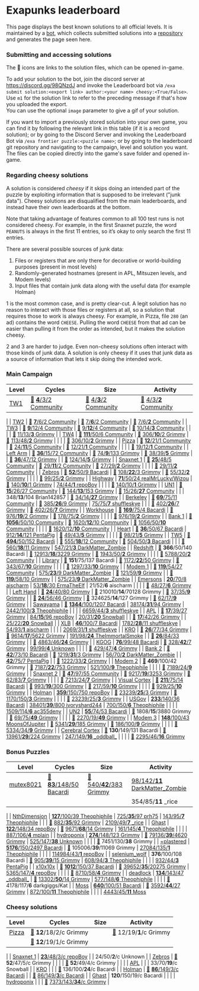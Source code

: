 # Exapunks leaderboard
This page displays the best known solutions to all official levels. It is maintained by a [bot](https://github.com/F43nd1r/zachtronics-leaderboard-bot), which collects submitted solutions into a [repository](https://github.com/12345ieee/exapunks-leaderboard) and generates the page seen here.

### Submitting and accessing solutions
The 📄 icons are links to the solution files, which can be opened in-game.

To add your solution to the bot, join the discord server at https://discord.gg/98QNzdJ and invoke the Leaderboard bot via `/exa submit solution:<export link> author:<your name> cheesy:<True/False>`.  
Use `m1` for the solution link to refer to the preceding message if that's how you uploaded the export.  
You can use the optional `image` parameter to give a gif of your solution.

If you want to import a previously stored solution into your own game, you can find it by following the relevant link in this table (if it is a record solution); or by going to the Discord Server and invoking the Leaderboard Bot via `/exa frontier puzzle:<puzzle name>`; or by going to the leaderboard git repository and navigating to the campaign, level and solution you want.  
The files can be copied directly into the game's save folder and opened in-game.

### Regarding cheesy solutions

A solution is considered *cheesy* if it skips doing an intended part of the puzzle by exploiting information that is supposed to be irrelevant ("junk data"). Cheesy solutions are disqualified from the main leaderboards, and instead have their own leaderboards at the bottom.

Note that taking advantage of features common to all 100 test runs is not considered cheesy. For example, in the first Snaxnet puzzle, the word `PEANUTS` is always in the first 11 entries, so it’s okay to only search the first 11 entries.

There are several possible sources of junk data:
1. Files or registers that are only there for decorative or world-building purposes (present in most levels)
2. Randomly-generated hostnames (present in APL, Mitsuzen levels, and Modem levels)
3. Input files that contain junk data along with the useful data (for example Holman)

1 is the most common case, and is pretty clear-cut. A legit solution has no reason to interact with those files or registers at all, so a solution that requires those to work is always cheesy. For example, in Pizza, file `280` (an ad) contains the word `CHEESE`. Pulling the word `CHEESE` from that ad can be easier than pulling it from the order as intended, but it makes the solution cheesy.

2 and 3 are harder to judge. Even non-cheesy solutions often interact with those kinds of junk data. A solution is only cheesy if it uses that junk data as a source of information that lets it skip doing the intended work.

### Main Campaign

| Level | Cycles | Size | Activity
| ---  | ---  | --- | ---
| [TW1](https://zlbb.faendir.com/exa/PB000) | [📄](https://raw.githubusercontent.com/12345ieee/exapunks-leaderboard/master/MAIN_CAMPAIGN/PB000/trash-world-news-4-3-2.solution) [**4**/3/2 Community](https://i.imgur.com/lS86STl.gif) | [📄](https://raw.githubusercontent.com/12345ieee/exapunks-leaderboard/master/MAIN_CAMPAIGN/PB000/trash-world-news-4-3-2.solution) [4/**3**/2 Community](https://i.imgur.com/lS86STl.gif) | [📄](https://raw.githubusercontent.com/12345ieee/exapunks-leaderboard/master/MAIN_CAMPAIGN/PB000/trash-world-news-4-3-2.solution) [4/3/**2** Community](https://i.imgur.com/lS86STl.gif)
|
| [TW2](https://zlbb.faendir.com/exa/PB001) | [📄](https://raw.githubusercontent.com/12345ieee/exapunks-leaderboard/master/MAIN_CAMPAIGN/PB001/trash-world-news-7-6-2.solution) [**7**/6/2 Community](https://i.imgur.com/DyuqycY.gif) | [📄](https://raw.githubusercontent.com/12345ieee/exapunks-leaderboard/master/MAIN_CAMPAIGN/PB001/trash-world-news-7-6-2.solution) [7/**6**/2 Community](https://i.imgur.com/DyuqycY.gif) | [📄](https://raw.githubusercontent.com/12345ieee/exapunks-leaderboard/master/MAIN_CAMPAIGN/PB001/trash-world-news-7-6-2.solution) [7/6/**2** Community](https://i.imgur.com/DyuqycY.gif)
|
| [TW3](https://zlbb.faendir.com/exa/PB037) | [📄](https://raw.githubusercontent.com/12345ieee/exapunks-leaderboard/master/MAIN_CAMPAIGN/PB037/trash-world-news-9-12-4.solution) [**9**/12/4 Community](https://i.imgur.com/mlLvswf.gif) | [📄](https://raw.githubusercontent.com/12345ieee/exapunks-leaderboard/master/MAIN_CAMPAIGN/PB037/trash-world-news-9-12-4.solution) [9/**12**/4 Community](https://i.imgur.com/mlLvswf.gif) | [📄](https://raw.githubusercontent.com/12345ieee/exapunks-leaderboard/master/MAIN_CAMPAIGN/PB037/trash-world-news-10-14-3.solution) [10/14/**3** Community](https://i.imgur.com/9fstmFB.gif)
|  |  |  | [📄](https://raw.githubusercontent.com/12345ieee/exapunks-leaderboard/master/MAIN_CAMPAIGN/PB037/trash-world-news-11-13-3.solution) [11/13/**3** Grimmy](https://i.imgur.com/ZMbaIuu.gif)
|
| [TW4](https://zlbb.faendir.com/exa/PB002) | [📄](https://raw.githubusercontent.com/12345ieee/exapunks-leaderboard/master/MAIN_CAMPAIGN/PB002/trash-world-news-111-50-6.solution) [**111**/50/6 Community](https://i.imgur.com/bTdIR8c.gif) | [📄](https://raw.githubusercontent.com/12345ieee/exapunks-leaderboard/master/MAIN_CAMPAIGN/PB002/trash-world-news-306-10-2.solution) [306/**10**/2 Grimmy](https://i.imgur.com/FYsQcFN.gif) | [📄](https://raw.githubusercontent.com/12345ieee/exapunks-leaderboard/master/MAIN_CAMPAIGN/PB002/trash-world-news-113-48-2.solution) [113/48/**2** Grimmy](https://i.imgur.com/vRVi8XZ.gif)
|  |  |  | [📄](https://raw.githubusercontent.com/12345ieee/exapunks-leaderboard/master/MAIN_CAMPAIGN/PB002/trash-world-news-306-10-2.solution) [306/10/**2** Grimmy](https://i.imgur.com/FYsQcFN.gif)
|
| [Pizza](https://zlbb.faendir.com/exa/PB003B) | [📄](https://raw.githubusercontent.com/12345ieee/exapunks-leaderboard/master/MAIN_CAMPAIGN/PB003B/euclids-pizza-12-21-1.solution) [**12**/21/1 Community](https://i.imgur.com/mctJbNU.gif) | [📄](https://raw.githubusercontent.com/12345ieee/exapunks-leaderboard/master/MAIN_CAMPAIGN/PB003B/euclids-pizza-24-11-5.solution) [24/**11**/5 Community](https://i.imgur.com/aOyZ35G.gif) | [📄](https://raw.githubusercontent.com/12345ieee/exapunks-leaderboard/master/MAIN_CAMPAIGN/PB003B/euclids-pizza-12-21-1.solution) [12/21/**1** Community](https://i.imgur.com/mctJbNU.gif)
|  |  |  | [📄](https://raw.githubusercontent.com/12345ieee/exapunks-leaderboard/master/MAIN_CAMPAIGN/PB003B/euclids-pizza-19-12-1.solution) [19/12/**1** Community](https://i.imgur.com/0fm4un6.gif)
|
| [Left Arm](https://zlbb.faendir.com/exa/PB004) | [📄](https://raw.githubusercontent.com/12345ieee/exapunks-leaderboard/master/MAIN_CAMPAIGN/PB004/mitsuzen-hdi10-36-15-72.solution) [**36**/15/72 Community](https://i.imgur.com/aVQJcwM.gif) | [📄](https://raw.githubusercontent.com/12345ieee/exapunks-leaderboard/master/MAIN_CAMPAIGN/PB004/mitsuzen-hdi10-74-9-133.solution) [74/**9**/133 Grimmy](https://i.imgur.com/14XBGdN.gif) | [📄](https://raw.githubusercontent.com/12345ieee/exapunks-leaderboard/master/MAIN_CAMPAIGN/PB004/mitsuzen-hdi10-38-39-5.solution) [38/39/**5** Grimmy](https://i.imgur.com/FJuDmAm.gif)
|  | [📄](https://raw.githubusercontent.com/12345ieee/exapunks-leaderboard/master/MAIN_CAMPAIGN/PB004/mitsuzen-hdi10-36-47-12.solution) [**36**/47/12 Grimmy](https://i.imgur.com/yrkusLT.gif) |  | [📄](https://raw.githubusercontent.com/12345ieee/exapunks-leaderboard/master/MAIN_CAMPAIGN/PB004/mitsuzen-hdi10-124-14-5.solution) [124/14/**5** Grimmy](https://i.imgur.com/TI7oQoO.gif)
|
| [Snaxnet 1](https://zlbb.faendir.com/exa/PB005) | [📄](https://raw.githubusercontent.com/12345ieee/exapunks-leaderboard/master/MAIN_CAMPAIGN/PB005/last-stop-snaxnet-25-48-5.solution) [**25**/48/5 Community](https://i.imgur.com/1ZZbTwk.gif) | [📄](https://raw.githubusercontent.com/12345ieee/exapunks-leaderboard/master/MAIN_CAMPAIGN/PB005/last-stop-snaxnet-29-11-2.solution) [29/**11**/2 Community](https://i.imgur.com/oY9joBG.gif) | [📄](https://raw.githubusercontent.com/12345ieee/exapunks-leaderboard/master/MAIN_CAMPAIGN/PB005/last-stop-snaxnet-27-29-2.solution) [27/29/**2** Grimmy](https://i.imgur.com/nNSRBq1.gif)
|  |  |  | [📄](https://raw.githubusercontent.com/12345ieee/exapunks-leaderboard/master/MAIN_CAMPAIGN/PB005/last-stop-snaxnet-29-11-2.solution) [29/11/**2** Community](https://i.imgur.com/oY9joBG.gif)
|
| [Zebros](https://zlbb.faendir.com/exa/PB006B) | [📄](https://raw.githubusercontent.com/12345ieee/exapunks-leaderboard/master/MAIN_CAMPAIGN/PB006B/zebros-copies-52-50-9.solution) [**52**/50/9 Bacardi](https://i.imgur.com/z1yCXLI.gif) | [📄](https://raw.githubusercontent.com/12345ieee/exapunks-leaderboard/master/MAIN_CAMPAIGN/PB006B/zebros-copies-108-22-3.solution) [108/**22**/3 Grimmy](https://i.imgur.com/jgWDDkf.gif) | [📄](https://raw.githubusercontent.com/12345ieee/exapunks-leaderboard/master/MAIN_CAMPAIGN/PB006B/zebros-copies-55-32-2.solution) [55/32/**2** Grimmy](https://i.imgur.com/Zn4BkaX.gif)
|  |  |  | [📄](https://raw.githubusercontent.com/12345ieee/exapunks-leaderboard/master/MAIN_CAMPAIGN/PB006B/zebros-copies-99-25-2.solution) [99/25/**2** Grimmy](https://i.imgur.com/yoSZrB2.gif)
|
| [Highway](https://zlbb.faendir.com/exa/PB007) | [**71**/50/24 realMrLucky/Wizou](https://i.imgur.com/eiJq8XE.gif) | [📄](https://raw.githubusercontent.com/12345ieee/exapunks-leaderboard/master/MAIN_CAMPAIGN/PB007/sfcta-highway-sign-#4902-140-10-1.solution) [140/**10**/1 Grimmy](https://i.imgur.com/ANAuspD.gif) | [74/44/**1** repoBoy](https://github.com/ExapunksBacardi/ExapunksRecords/tree/master/HIGHWAY/74%7C44%7C1)
|  |  |  | [📄](https://raw.githubusercontent.com/12345ieee/exapunks-leaderboard/master/MAIN_CAMPAIGN/PB007/sfcta-highway-sign-#4902-140-10-1.solution) [140/10/**1** Grimmy](https://i.imgur.com/ANAuspD.gif)
|
| [UN1](https://zlbb.faendir.com/exa/PB008) | [📄](https://raw.githubusercontent.com/12345ieee/exapunks-leaderboard/master/MAIN_CAMPAIGN/PB008/unknown-network-15-26-27.solution) [**15**/26/27 Community](https://i.imgur.com/IyZa6ZN.gif) | [📄](https://raw.githubusercontent.com/12345ieee/exapunks-leaderboard/master/MAIN_CAMPAIGN/PB008/unknown-network-144-13-153.solution) [144/**13**/153 Grimmy](https://i.imgur.com/JFp8uLY.mp4?loop=1) | [📄](https://raw.githubusercontent.com/12345ieee/exapunks-leaderboard/master/MAIN_CAMPAIGN/PB008/unknown-network-15-26-27.solution) [15/26/**27** Community](https://i.imgur.com/IyZa6ZN.gif)
|  |  | 348/**13**/104 Brian142857 | [📄](https://raw.githubusercontent.com/12345ieee/exapunks-leaderboard/master/MAIN_CAMPAIGN/PB008/unknown-network-34-14-27.solution) [34/14/**27** Grimmy](https://i.imgur.com/i1QLvTP.gif)
|
| [Berkeley](https://zlbb.faendir.com/exa/PB009) | [📄](https://raw.githubusercontent.com/12345ieee/exapunks-leaderboard/master/MAIN_CAMPAIGN/PB009/uc-berkeley-69-75-11.solution) [**69**/75/11 Community](https://i.imgur.com/LTPIjgz.gif) | [📄](https://raw.githubusercontent.com/12345ieee/exapunks-leaderboard/master/MAIN_CAMPAIGN/PB009/uc-berkeley-385-26-9.solution) [385/**26**/9 Grimmy](https://i.imgur.com/NtuMvAD.gif) | [75/75/**7** shuffleskye](https://i.imgur.com/gqNLvqh.gif)
|  |  | [📄](https://raw.githubusercontent.com/12345ieee/exapunks-leaderboard/master/MAIN_CAMPAIGN/PB009/uc-berkeley-402-26-7.solution) [402/**26**/7 Grimmy](https://i.imgur.com/rcZ0jiT.gif) | [📄](https://raw.githubusercontent.com/12345ieee/exapunks-leaderboard/master/MAIN_CAMPAIGN/PB009/uc-berkeley-402-26-7.solution) [402/26/**7** Grimmy](https://i.imgur.com/rcZ0jiT.gif)
|
| [Workhouse](https://zlbb.faendir.com/exa/PB010B) | [📄](https://raw.githubusercontent.com/12345ieee/exapunks-leaderboard/master/MAIN_CAMPAIGN/PB010B/workhouse-169-75-4.solution) [**169**/75/4 Bacardi](https://i.imgur.com/pQgMcmP.gif) | [📄](https://raw.githubusercontent.com/12345ieee/exapunks-leaderboard/master/MAIN_CAMPAIGN/PB010B/workhouse-976-19-2.solution) [976/**19**/2 Grimmy](https://i.imgur.com/1tPlVLp.mp4) | [📄](https://raw.githubusercontent.com/12345ieee/exapunks-leaderboard/master/MAIN_CAMPAIGN/PB010B/workhouse-178-75-2.solution) [178/75/**2** Grimmy](https://i.imgur.com/LsX5QLq.gif)
|  |  |  | [📄](https://raw.githubusercontent.com/12345ieee/exapunks-leaderboard/master/MAIN_CAMPAIGN/PB010B/workhouse-976-19-2.solution) [976/19/**2** Grimmy](https://i.imgur.com/1tPlVLp.mp4)
|
| [Bank 1](https://zlbb.faendir.com/exa/PB012) | [📄](https://raw.githubusercontent.com/12345ieee/exapunks-leaderboard/master/MAIN_CAMPAIGN/PB012/equity-first-bank-1056-50-10.solution) [**1056**/50/10 Community](https://i.imgur.com/IqcTdUj.mp4) | [📄](https://raw.githubusercontent.com/12345ieee/exapunks-leaderboard/master/MAIN_CAMPAIGN/PB012/equity-first-bank-1620-12-10.solution) [1620/**12**/10 Community](https://i.imgur.com/Fu9dItG.mp4) | [📄](https://raw.githubusercontent.com/12345ieee/exapunks-leaderboard/master/MAIN_CAMPAIGN/PB012/equity-first-bank-1056-50-10.solution) [1056/50/**10** Community](https://i.imgur.com/IqcTdUj.mp4)
|  |  |  | [📄](https://raw.githubusercontent.com/12345ieee/exapunks-leaderboard/master/MAIN_CAMPAIGN/PB012/equity-first-bank-1620-12-10.solution) [1620/12/**10** Community](https://i.imgur.com/Fu9dItG.mp4)
|
| [Heart](https://zlbb.faendir.com/exa/PB011B) | [📄](https://raw.githubusercontent.com/12345ieee/exapunks-leaderboard/master/MAIN_CAMPAIGN/PB011B/mitsuzen-hdi10-36-50-67.solution) [**36**/50/67 Bacardi](https://i.imgur.com/5qBuPf8.gif) | [912/**14**/121 PentaPig](https://i.imgur.com/eZJFpLE.gifv) | [📄](https://raw.githubusercontent.com/12345ieee/exapunks-leaderboard/master/MAIN_CAMPAIGN/PB011B/mitsuzen-hdi10-49-43-5.solution) [49/43/**5** Grimmy](https://i.imgur.com/lbeXEgM.gif)
|  |  |  | [📄](https://raw.githubusercontent.com/12345ieee/exapunks-leaderboard/master/MAIN_CAMPAIGN/PB011B/mitsuzen-hdi10-98-21-5.solution) [98/21/**5** Grimmy](https://i.imgur.com/n17s9vP.gif)
|
| [TW5](https://zlbb.faendir.com/exa/PB013C) | [📄](https://raw.githubusercontent.com/12345ieee/exapunks-leaderboard/master/MAIN_CAMPAIGN/PB013C/trash-world-news-494-50-152.solution) [**494**/50/152 Bacardi](https://i.imgur.com/8RVjX2E.mp4) | [📄](https://raw.githubusercontent.com/12345ieee/exapunks-leaderboard/master/MAIN_CAMPAIGN/PB013C/trash-world-news-555-18-12.solution) [555/**18**/12 Community](https://i.imgur.com/8xzRV5t.gif) | [📄](https://raw.githubusercontent.com/12345ieee/exapunks-leaderboard/master/MAIN_CAMPAIGN/PB013C/trash-world-news-504-50-3.solution) [504/50/**3** Bacardi](https://i.imgur.com/6Nd8K4e.gif)
|  |  | [📄](https://raw.githubusercontent.com/12345ieee/exapunks-leaderboard/master/MAIN_CAMPAIGN/PB013C/trash-world-news-560-18-11.solution) [560/**18**/11 Grimmy](https://i.imgur.com/0LRl76d.gif) | [547/21/**3** DarkMatter\_Zombie](https://i.imgur.com/jEcnAdB.gifv)
|
| [Redshift](https://zlbb.faendir.com/exa/PB015) | [📄](https://raw.githubusercontent.com/12345ieee/exapunks-leaderboard/master/MAIN_CAMPAIGN/PB015/tec-redshift-366-50-140.solution) **366**/50/140 Bacardi | [📄](https://raw.githubusercontent.com/12345ieee/exapunks-leaderboard/master/MAIN_CAMPAIGN/PB015/tec-redshift-12913-18-3229.solution) [12913/**18**/3229 Grimmy](https://i.imgur.com/76aUJvm.gif) | [📄](https://raw.githubusercontent.com/12345ieee/exapunks-leaderboard/master/MAIN_CAMPAIGN/PB015/tec-redshift-1943-50-2.solution) [1943/50/**2** Grimmy](https://i.imgur.com/ihTKVOk.gif)
|  |  |  | [📄](https://raw.githubusercontent.com/12345ieee/exapunks-leaderboard/master/MAIN_CAMPAIGN/PB015/tec-redshift-5788-20-2.solution) [5788/20/**2** Community](https://i.imgur.com/6uOHeEd.gif)
|
| [Library](https://zlbb.faendir.com/exa/PB016) | [📄](https://raw.githubusercontent.com/12345ieee/exapunks-leaderboard/master/MAIN_CAMPAIGN/PB016/digital-library-project-151-75-137.solution) **151**/75/137 Bacardi | [📄](https://raw.githubusercontent.com/12345ieee/exapunks-leaderboard/master/MAIN_CAMPAIGN/PB016/digital-library-project-1172-22-50.solution) [1172/**22**/50 Grimmy](https://youtu.be/TwFHdvBtu2Y) | [📄](https://raw.githubusercontent.com/12345ieee/exapunks-leaderboard/master/MAIN_CAMPAIGN/PB016/digital-library-project-343-67-10.solution) [343/67/**10** Grimmy](https://i.imgur.com/6Rer3IF.mp4)
|  |  |  | [📄](https://raw.githubusercontent.com/12345ieee/exapunks-leaderboard/master/MAIN_CAMPAIGN/PB016/digital-library-project-1297-33-10.solution) [1297/33/**10** Grimmy](https://i.imgur.com/xrqHVpO.mp4)
|
| [Modem 1](https://zlbb.faendir.com/exa/PB040) | [📄](https://raw.githubusercontent.com/12345ieee/exapunks-leaderboard/master/MAIN_CAMPAIGN/PB040/tec-exablaster-modem-119-54-27.solution) [**119**/54/27 Community](https://i.imgur.com/72MvcQR.gif) | [575/**23**/9 DarkMatter\_Zombie](https://i.redd.it/t2qx9xx01x181.gif) | [📄](https://raw.githubusercontent.com/12345ieee/exapunks-leaderboard/master/MAIN_CAMPAIGN/PB040/tec-exablaster-modem-121-59-9.solution) [121/59/**9** Grimmy](https://i.imgur.com/eUW340p.gif)
|  | [📄](https://raw.githubusercontent.com/12345ieee/exapunks-leaderboard/master/MAIN_CAMPAIGN/PB040/tec-exablaster-modem-119-58-10.solution) [**119**/58/10 Grimmy](https://i.imgur.com/NRBoE3y.gif) |  | [575/23/**9** DarkMatter\_Zombie](https://i.redd.it/t2qx9xx01x181.gif)
|
| [Emersons](https://zlbb.faendir.com/exa/PB018) | [**20**/70/8 aischarm](https://i.imgur.com/9Q9L95L) | [53/**18**/30 ErmaTheElf](https://i.imgur.com/pIZBfCE.gif) | 21/52/**6** aischarm
|  |  |  | [📄](https://raw.githubusercontent.com/12345ieee/exapunks-leaderboard/master/MAIN_CAMPAIGN/PB018/emersons-guide-48-27-6.solution) [48/27/**6** Grimmy](https://i.imgur.com/X0Qe4JV.gif)
|
| [Left Hand](https://zlbb.faendir.com/exa/PB038) | [📄](https://raw.githubusercontent.com/12345ieee/exapunks-leaderboard/master/MAIN_CAMPAIGN/PB038/mitsuzen-hdi10-24-40-80.solution) [**24**/40/80 Grimmy](https://i.imgur.com/WJd3kYj.gif) | [📄](https://raw.githubusercontent.com/12345ieee/exapunks-leaderboard/master/MAIN_CAMPAIGN/PB038/mitsuzen-hdi10-210010-14-70128.solution) 210010/**14**/70128 Grimmy | [📄](https://raw.githubusercontent.com/12345ieee/exapunks-leaderboard/master/MAIN_CAMPAIGN/PB038/mitsuzen-hdi10-37-35-9.solution) [37/35/**9** Grimmy](https://i.imgur.com/rwmV7cN.gif)
|  | [📄](https://raw.githubusercontent.com/12345ieee/exapunks-leaderboard/master/MAIN_CAMPAIGN/PB038/mitsuzen-hdi10-24-56-46.solution) [**24**/56/46 Grimmy](https://i.imgur.com/SxzoPti.gif) | [📄](https://raw.githubusercontent.com/12345ieee/exapunks-leaderboard/master/MAIN_CAMPAIGN/PB038/mitsuzen-hdi10-324625-14-127.solution) 324625/**14**/127 Grimmy | [📄](https://raw.githubusercontent.com/12345ieee/exapunks-leaderboard/master/MAIN_CAMPAIGN/PB038/mitsuzen-hdi10-62-17-9.solution) [62/17/**9** Grimmy](https://i.imgur.com/ACuJ5JL.gif)
|
| [Sawayama](https://zlbb.faendir.com/exa/PB020) | [📄](https://raw.githubusercontent.com/12345ieee/exapunks-leaderboard/master/MAIN_CAMPAIGN/PB020/sawayama-wonderdisc-1344-100-1207.solution) [**1344**/100/1207 Bacardi](https://cdn.discordapp.com/attachments/469290305292730368/851659880503050260/SPOILER_EXAPUNKS_-_Sawayama_WonderDisc_1344_100_1207_2021-06-08-05-10-59.gif) | [38174/**31**/94 Grimmy](https://media.discordapp.net/attachments/469290305292730368/1037234578131255336/EXAPUNKS_-_Sawayama_WonderDisc_38174_31_94_2022-11-02-06-17-21.gif) | [2442/100/**3** Theophiphile](https://i.imgur.com/Ot795jl.gifv)
|  |  |  | [6659/44/**3** shuffleskye](https://i.imgur.com/uo16zys.gif)
|
| [APL](https://zlbb.faendir.com/exa/PB021) | [📄](https://raw.githubusercontent.com/12345ieee/exapunks-leaderboard/master/MAIN_CAMPAIGN/PB021/alliance-power-and-light-17-39-27.solution) [**17**/39/27 Grimmy](https://i.imgur.com/yPQeW9X.gif) | [84/**15**/96 repoBoy](https://github.com/ExapunksBacardi/ExapunksRecords/tree/master/APL/84%7C15%7C96) | [20/31/**20** Snowball](https://i.imgur.com/SthDqFW.gifv)
|  | [📄](https://raw.githubusercontent.com/12345ieee/exapunks-leaderboard/master/MAIN_CAMPAIGN/PB021/alliance-power-and-light-17-42-26.solution) [**17**/42/26 Grimmy](https://i.imgur.com/drPEJ2w.gif) |  | [25/22/**20** Snowball](https://i.imgur.com/ZJ0Ypcz.gifv)
|
| [XLB](https://zlbb.faendir.com/exa/PB023) | [**46**/100/7 Bacardi](https://i.imgur.com/NBsbPjX.gif) | [1782/**28**/11 shuffleskye](https://i.imgur.com/Xxy3UZQ.gif) | [54/93/**1** aischarm](https://i.imgur.com/D7wbfaX)
|  |  |  | [2069/31/**1** shuffleskye](https://i.imgur.com/8cGDpUG.gif)
|
| [KRO](https://zlbb.faendir.com/exa/PB024) | [📄](https://raw.githubusercontent.com/12345ieee/exapunks-leaderboard/master/MAIN_CAMPAIGN/PB024/kings-ransom-online-26-77-34.solution) [**26**/77/34 Grimmy](https://cdn.discordapp.com/attachments/469290305292730368/752657689578045501/EXAPUNKS_-_Kings_Ransom_Online_26_77_34_2020-09-08-02-31-53.gif) | [📄](https://raw.githubusercontent.com/12345ieee/exapunks-leaderboard/master/MAIN_CAMPAIGN/PB024/kings-ransom-online-9614-17-5622.solution) [9614/**17**/5622 Grimmy](https://www.youtube.com/watch?v=YpENBEcEkHM) | [191/98/**24** TheImmortalSmoke](https://imgur.com/a/PooOf3w)
|  | [📄](https://raw.githubusercontent.com/12345ieee/exapunks-leaderboard/master/MAIN_CAMPAIGN/PB024/kings-ransom-online-26-84-33.solution) [**26**/84/33 Grimmy](https://cdn.discordapp.com/attachments/469290305292730368/752657652454260786/EXAPUNKS_-_Kings_Ransom_Online_26_84_33_2020-09-08-02-32-25.gif) |  | [📄](https://raw.githubusercontent.com/12345ieee/exapunks-leaderboard/master/MAIN_CAMPAIGN/PB024/kings-ransom-online-4863-46-24.solution) [4863/46/**24** Grimmy](https://www.youtube.com/watch?v=fxmMF-5W128)
|
| [KGOG](https://zlbb.faendir.com/exa/PB028) | [**76**/99/48 Bacardi](https://i.imgur.com/FScp9Om.gif) | [📄](https://raw.githubusercontent.com/12345ieee/exapunks-leaderboard/master/MAIN_CAMPAIGN/PB028/kgogtv-328-42-7.solution) [328/**42**/7 Grimmy](https://i.imgur.com/Q0U1mxE.gif) | [99/99/**4** Unknown](https://cdn.discordapp.com/attachments/469290305292730368/795241992501067786/SPOILER_EXAPUNKS_-_KGOG-TV_99_99_4_2021-01-03-11-43-14.gif)
|  |  |  | [📄](https://raw.githubusercontent.com/12345ieee/exapunks-leaderboard/master/MAIN_CAMPAIGN/PB028/kgogtv-429-47-4.solution) [429/47/**4** Grimmy](https://i.imgur.com/UjQWYD5.gif)
|
| [Bank 2](https://zlbb.faendir.com/exa/PB025) | [📄](https://raw.githubusercontent.com/12345ieee/exapunks-leaderboard/master/MAIN_CAMPAIGN/PB025/equity-first-bank-42-73-10.solution) [**42**/73/10 Bacardi](https://i.imgur.com/g3veOON.gif) | [📄](https://raw.githubusercontent.com/12345ieee/exapunks-leaderboard/master/MAIN_CAMPAIGN/PB025/equity-first-bank-1219-31-3.solution) [1219/**31**/3 Grimmy](https://i.imgur.com/DGfFJb2.mp4) | [56/70/**2** DarkMatter\_Zombie](https://imgur.com/XjBaANm)
|  | [**42**/75/7 PentaPig](https://github.com/ExapunksBacardi/ExapunksRecords/tree/master/BANK2/42%7C75%7C7) |  | [📄](https://raw.githubusercontent.com/12345ieee/exapunks-leaderboard/master/MAIN_CAMPAIGN/PB025/equity-first-bank-1222-33-2.solution) [1222/33/**2** Grimmy](https://i.imgur.com/UQHd62U.mp4)
|
| [Modem 2](https://zlbb.faendir.com/exa/PB026B) | [📄](https://raw.githubusercontent.com/12345ieee/exapunks-leaderboard/master/MAIN_CAMPAIGN/PB026B/tec-exablaster-modem-469-100-42.solution) **469**/100/42 Grimmy | [📄](https://raw.githubusercontent.com/12345ieee/exapunks-leaderboard/master/MAIN_CAMPAIGN/PB026B/tec-exablaster-modem-7187-22-753.solution) [7187/**22**/753 Grimmy](https://i.imgur.com/3CM048S.mp4) | [521/100/**9** Theophiphile](https://i.imgur.com/edgFc3h.gifv)
|  |  |  | [📄](https://raw.githubusercontent.com/12345ieee/exapunks-leaderboard/master/MAIN_CAMPAIGN/PB026B/tec-exablaster-modem-7189-24-9.solution) [7189/24/**9** Grimmy](https://www.youtube.com/watch?v=koWhwc8XFyw)
|
| [Snaxnet 2](https://zlbb.faendir.com/exa/PB029B) | [📄](https://raw.githubusercontent.com/12345ieee/exapunks-leaderboard/master/MAIN_CAMPAIGN/PB029B/last-stop-snaxnet-47-97-55.solution) [**47**/97/55 Community](https://i.imgur.com/nlRij1b.gif) | [📄](https://raw.githubusercontent.com/12345ieee/exapunks-leaderboard/master/MAIN_CAMPAIGN/PB029B/last-stop-snaxnet-9217-19-3253.solution) [9217/**19**/3253 Grimmy](https://www.youtube.com/watch?v=fnhFJidHmVc) | [📄](https://raw.githubusercontent.com/12345ieee/exapunks-leaderboard/master/MAIN_CAMPAIGN/PB029B/last-stop-snaxnet-62-83-7.solution) [62/83/**7** Grimmy](https://i.imgur.com/TyOu5e0.gif)
|  |  |  | [📄](https://raw.githubusercontent.com/12345ieee/exapunks-leaderboard/master/MAIN_CAMPAIGN/PB029B/last-stop-snaxnet-7213-24-7.solution) [7213/24/**7** Grimmy](https://i.imgur.com/ALYvguV.mp4)
|
| [Visual Cortex](https://zlbb.faendir.com/exa/PB030) | [📄](https://raw.githubusercontent.com/12345ieee/exapunks-leaderboard/master/MAIN_CAMPAIGN/PB030/mitsuzen-hdi10-211-75-14.solution) [**211**/75/14 Bacardi](https://i.imgur.com/hVdtBD6.gif) | [📄](https://raw.githubusercontent.com/12345ieee/exapunks-leaderboard/master/MAIN_CAMPAIGN/PB030/mitsuzen-hdi10-993-19-300.solution) [993/**19**/300 Grimmy](https://i.imgur.com/dndN0XT.mp4?loop=1) | [📄](https://raw.githubusercontent.com/12345ieee/exapunks-leaderboard/master/MAIN_CAMPAIGN/PB030/mitsuzen-hdi10-217-59-10.solution) [217/59/**10** Grimmy](https://i.imgur.com/fJAzLX9.gif)
|  |  |  | [📄](https://raw.githubusercontent.com/12345ieee/exapunks-leaderboard/master/MAIN_CAMPAIGN/PB030/mitsuzen-hdi10-929-25-10.solution) [929/25/**10** Grimmy](https://i.imgur.com/Kd2oiZf.gif)
|
| [Holman](https://zlbb.faendir.com/exa/PB032) | [**359**/150/750 repoBoy](https://github.com/ExapunksBacardi/ExapunksRecords/tree/master/HOLMAN/359%7C150%7C750) | [📄](https://raw.githubusercontent.com/12345ieee/exapunks-leaderboard/master/MAIN_CAMPAIGN/PB032/holman-dynamics-23239-25-3.solution) [23239/**25**/3 Grimmy](https://i.imgur.com/Jh6IIsv.mp4) | [📄](https://raw.githubusercontent.com/12345ieee/exapunks-leaderboard/master/MAIN_CAMPAIGN/PB032/holman-dynamics-1170-150-3.solution) [1170/150/**3** Grimmy](https://i.imgur.com/PUxSd8b.mp4)
|  |  |  | [📄](https://raw.githubusercontent.com/12345ieee/exapunks-leaderboard/master/MAIN_CAMPAIGN/PB032/holman-dynamics-23239-25-3.solution) [23239/25/**3** Grimmy](https://i.imgur.com/Jh6IIsv.mp4)
|
| [USGov](https://zlbb.faendir.com/exa/PB033) | [**233**/140/36 Bacardi](https://i.imgur.com/ORW9zgT.gif) | [38401/**39**/800 ivoryshard244](https://i.imgur.com/sTCpxaN.mp4) | [700/150/**6** Theophiphile](https://i.imgur.com/ny6YizP.mp4)
|  |  |  | [1509/114/**6** ac355deny](https://i.imgur.com/22t8HnY.gifv)
|
| [UN2](https://zlbb.faendir.com/exa/PB034) | [**55**/74/53 Bacardi](https://i.imgur.com/059HMRN.mp4) | [📄](https://raw.githubusercontent.com/12345ieee/exapunks-leaderboard/master/MAIN_CAMPAIGN/PB034/unknown-network-1808-15-3880.solution) 1808/**15**/3880 Grimmy | [📄](https://raw.githubusercontent.com/12345ieee/exapunks-leaderboard/master/MAIN_CAMPAIGN/PB034/unknown-network-69-75-49.solution) [69/75/**49** Grimmy](https://i.imgur.com/MTw7Sbm.gif)
|  |  |  | [📄](https://raw.githubusercontent.com/12345ieee/exapunks-leaderboard/master/MAIN_CAMPAIGN/PB034/unknown-network-2270-19-49.solution) [2270/19/**49** Grimmy](https://i.imgur.com/bkignGn.gif)
|
| [Modem 3](https://zlbb.faendir.com/exa/PB035B) | [**148**/100/43 MoonsOfJupiter](https://i.imgur.com/w92UrMu.gif) | [📄](https://raw.githubusercontent.com/12345ieee/exapunks-leaderboard/master/MAIN_CAMPAIGN/PB035B/tec-exablaster-modem-5341-29-185.solution) [5341/**29**/185 Grimmy](https://i.imgur.com/PWyb8ke.mp4) | [📄](https://raw.githubusercontent.com/12345ieee/exapunks-leaderboard/master/MAIN_CAMPAIGN/PB035B/tec-exablaster-modem-186-100-9.solution) [186/100/**9** Grimmy](https://i.imgur.com/KlMfNAB.gif)
|  |  |  | [📄](https://raw.githubusercontent.com/12345ieee/exapunks-leaderboard/master/MAIN_CAMPAIGN/PB035B/tec-exablaster-modem-5334-34-9.solution) [5334/34/**9** Grimmy](https://www.youtube.com/watch?v=PW2HGZ8w4vk)
|
| [Cerebral Cortex](https://zlbb.faendir.com/exa/PB036) | [📄](https://raw.githubusercontent.com/12345ieee/exapunks-leaderboard/master/MAIN_CAMPAIGN/PB036/mitsuzen-hdi10-130-149-131.solution) **130**/149/131 Bacardi | [📄](https://raw.githubusercontent.com/12345ieee/exapunks-leaderboard/master/MAIN_CAMPAIGN/PB036/mitsuzen-hdi10-13961-29-224.solution) [13961/**29**/224 Grimmy](https://i.imgur.com/AshdLtN.mp4) | [247/149/**16** \_oddball\_](https://imgur.com/Cf34L2h)
|  |  |  | [📄](https://raw.githubusercontent.com/12345ieee/exapunks-leaderboard/master/MAIN_CAMPAIGN/PB036/mitsuzen-hdi10-2295-46-16.solution) [2295/46/**16** Grimmy](https://i.imgur.com/GI1IxMX.gif)

### Bonus Puzzles

| Level | Cycles | Size | Activity
| ---  | ---  | --- | ---
| [mutex8021](https://zlbb.faendir.com/exa/PB054) | [📄](https://raw.githubusercontent.com/12345ieee/exapunks-leaderboard/master/BONUS_PUZZLES/PB054/bloodlust-online-83-148-50.solution) [**83**/148/50 Bacardi](https://i.imgur.com/XxBt6Sl.mp4) | [📄](https://raw.githubusercontent.com/12345ieee/exapunks-leaderboard/master/BONUS_PUZZLES/PB054/bloodlust-online-540-42-383.solution) [540/**42**/383 Grimmy](https://i.imgur.com/SQcJTHZ.mp4?loop=1) | [98/142/**11** DarkMatter\_Zombie](https://i.imgur.com/fmd9rTW.gifv)
|  |  |  | 354/85/**11** \_rice
|
| [NthDimension](https://zlbb.faendir.com/exa/PB053) | [**127**/100/39 Theophiphile](https://i.imgur.com/imBIKlg.gifv) | [725/**35**/97 prh75](https://imgur.com/HmUrfDW) | [143/95/**7** Theophiphile](https://i.imgur.com/c3ZHi6S.gif)
|  |  | [📄](https://raw.githubusercontent.com/12345ieee/exapunks-leaderboard/master/BONUS_PUZZLES/PB053/motor-vehicle-administration-882-35-92.solution) [882/**35**/92 Grimmy](https://i.imgur.com/kwrkjdj.gif) | [2109/49/**7** \_rice](https://i.imgur.com/o4Il0L2.gifv)
|
| [Ghast](https://zlbb.faendir.com/exa/PB050) | [**122**/148/34 repoBoy](https://i.imgur.com/cj8YF5w.gif) | [📄](https://raw.githubusercontent.com/12345ieee/exapunks-leaderboard/master/BONUS_PUZZLES/PB050/cybermyth-studios-9671-68-14.solution) [9671/**68**/14 Grimmy](https://www.youtube.com/watch?v=DrsAaBDxdI8) | [161/145/**4** Theophiphile](https://i.imgur.com/aT3Cl9N.gifv)
|  |  |  | [887/106/**4** mplain](https://i.imgur.com/bEOwU81.gifv)
|
| [hydroponix](https://zlbb.faendir.com/exa/PB056) | [**274**/148/123 Grimmy](https://i.imgur.com/D7oSNFR) | [📄](https://raw.githubusercontent.com/12345ieee/exapunks-leaderboard/master/BONUS_PUZZLES/PB056/u.s.-department-of-defense-79136-39-4620.solution) [79136/**39**/4620 Grimmy](https://youtu.be/pW6i2a7eOh8) | [525/147/**38** Unknown](https://i.imgur.com/FWSd1u5.mp4)
|  |  |  | [📄](https://raw.githubusercontent.com/12345ieee/exapunks-leaderboard/master/BONUS_PUZZLES/PB056/u.s.-department-of-defense-7451-130-38.solution) 7451/130/**38** Grimmy
|
| [=plastered](https://zlbb.faendir.com/exa/PB051) | [**5176**/150/2497 Bacardi](https://i.imgur.com/ICSv80p.gifv) | [📄](https://raw.githubusercontent.com/12345ieee/exapunks-leaderboard/master/BONUS_PUZZLES/PB051/tec-exablaster-modem-105006-39-11069.solution) 105006/**39**/11069 Grimmy | [27084/135/**1** Theophiphile](https://www.youtube.com/watch?v=3MTyiCakDf4)
|  |  |  | [114984/43/**1** repoBoy](https://github.com/ExapunksBacardi/ExapunksRecords/tree/master/MODEM4/114984%7C43%7C1)
|
| [selenium_wolf](https://zlbb.faendir.com/exa/PB057) | **376**/100/108 Bacardi | [📄](https://raw.githubusercontent.com/12345ieee/exapunks-leaderboard/master/BONUS_PUZZLES/PB057/española-valley-high-school-905-39-15.solution) [905/**39**/15 Grimmy](https://i.imgur.com/8Zk2sAJ.gif) | [608/94/**3** Theophiphile](https://i.imgur.com/znt9N9u.gifv)
|  |  |  | [932/44/**3** PentaPig](https://i.imgur.com/QZVhggr.gifv)
|
| [x10x10x](https://zlbb.faendir.com/exa/PB052) | [📄](https://raw.githubusercontent.com/12345ieee/exapunks-leaderboard/master/BONUS_PUZZLES/PB052/mitsuzen-d300n-1012-150-37.solution) [**1012**/150/37 Bacardi](https://i.imgur.com/gPLbXzB.mp4) | [📄](https://raw.githubusercontent.com/12345ieee/exapunks-leaderboard/master/BONUS_PUZZLES/PB052/mitsuzen-d300n-39652-35-20275.solution) [39652/**35**/20275 Grimmy](https://www.youtube.com/watch?v=w5Qo2O0hdpI) | [5365/147/**4** repoBoy](https://github.com/ExapunksBacardi/ExapunksRecords/tree/master/x10x10x/5365%7C147%7C4)
|  |  |  | [📄](https://raw.githubusercontent.com/12345ieee/exapunks-leaderboard/master/BONUS_PUZZLES/PB052/mitsuzen-d300n-8710-58-4.solution) [8710/58/**4** Grimmy](https://www.youtube.com/watch?v=pvqb_ulPr7E)
|
| [deadlock](https://zlbb.faendir.com/exa/PB055) | [**134**/143/47 \_oddball\_](https://imgur.com/6bv3Ld3) | [📄](https://raw.githubusercontent.com/12345ieee/exapunks-leaderboard/master/BONUS_PUZZLES/PB055/crystalair-international-13302-50-14.solution) [13302/**50**/14 Grimmy](https://i.imgur.com/LGb81OY.gifv) | [577/148/**6** Theophiphile](https://i.imgur.com/fSk3dyK.gifv)
|  |  |  | [📄](https://raw.githubusercontent.com/12345ieee/exapunks-leaderboard/master/BONUS_PUZZLES/PB055/crystalair-international-4178-117-6.solution) 4178/117/**6** darkgiggs/Kat
|
| [Moss](https://zlbb.faendir.com/exa/PB058) | [**640**/100/51 Bacardi](https://i.imgur.com/UktExCH.gif) | [📄](https://raw.githubusercontent.com/12345ieee/exapunks-leaderboard/master/BONUS_PUZZLES/PB058/archlinux-3592-44-27.solution) [3592/**44**/27 Grimmy](https://i.imgur.com/RCkGhR0.mp4) | [872/100/**11** Theophiphile](https://i.imgur.com/gmKxuMd.gifv)
|  |  |  | [4443/45/**11** Moss](https://imgur.com/gtsllty.gifv)

### Cheesy solutions

| Level | Cycles | Size | Activity
| ---  | ---  | --- | ---
| [Pizza](https://zlbb.faendir.com/exa/PB003B?visualizerFilterExa-PB003B.modifiers.cheesy=true) | [📄](https://raw.githubusercontent.com/12345ieee/exapunks-leaderboard/master/MAIN_CAMPAIGN/PB003B/euclids-pizza-12-18-2-c.solution) **12**/18/2/c Grimmy |  | [📄](https://raw.githubusercontent.com/12345ieee/exapunks-leaderboard/master/MAIN_CAMPAIGN/PB003B/euclids-pizza-12-19-1-c.solution) 12/19/**1**/c Grimmy
|  | [📄](https://raw.githubusercontent.com/12345ieee/exapunks-leaderboard/master/MAIN_CAMPAIGN/PB003B/euclids-pizza-12-19-1-c.solution) **12**/19/1/c Grimmy |  |
|
| [Snaxnet 1](https://zlbb.faendir.com/exa/PB005?visualizerFilterExa-PB005.modifiers.cheesy=true) | [**23**/48/3/c repoBoy](https://github.com/ExapunksBacardi/ExapunksRecords/tree/master/SNAXNET1/23%7C48%7C3%7Cc) |  | 24/50/**2**/c Unknown
|
| [Zebros](https://zlbb.faendir.com/exa/PB006B?visualizerFilterExa-PB006B.modifiers.cheesy=true) | [📄](https://raw.githubusercontent.com/12345ieee/exapunks-leaderboard/master/MAIN_CAMPAIGN/PB006B/zebros-copies-52-47-5-c.solution) **52**/47/5/c Grimmy |  |
|  | [📄](https://raw.githubusercontent.com/12345ieee/exapunks-leaderboard/master/MAIN_CAMPAIGN/PB006B/zebros-copies-52-49-4-c.solution) **52**/49/4/c Grimmy |  |
|
| [APL](https://zlbb.faendir.com/exa/PB021?visualizerFilterExa-PB021.modifiers.cheesy=true) |  |  | 33/70/**19**/c Snowball
|
| [KRO](https://zlbb.faendir.com/exa/PB024?visualizerFilterExa-PB024.modifiers.cheesy=true) |  |  | [📄](https://raw.githubusercontent.com/12345ieee/exapunks-leaderboard/master/MAIN_CAMPAIGN/PB024/kings-ransom-online-136-100-24-c.solution) 136/100/**24**/c Bacardi
|
| [Holman](https://zlbb.faendir.com/exa/PB032?visualizerFilterExa-PB032.modifiers.cheesy=true) | [📄](https://raw.githubusercontent.com/12345ieee/exapunks-leaderboard/master/MAIN_CAMPAIGN/PB032/holman-dynamics-86-149-3-c.solution) [**86**/149/3/c Bacardi](https://cdn.discordapp.com/attachments/469290305292730368/969131688850522142/EXAPUNKS_-_Holman_Dynamics_86_149_3_2022-04-28-09-02-22.gif) |  | [📄](https://raw.githubusercontent.com/12345ieee/exapunks-leaderboard/master/MAIN_CAMPAIGN/PB032/holman-dynamics-86-149-3-c.solution) [86/149/**3**/c Bacardi](https://cdn.discordapp.com/attachments/469290305292730368/969131688850522142/EXAPUNKS_-_Holman_Dynamics_86_149_3_2022-04-28-09-02-22.gif)
|
| [Ghast](https://zlbb.faendir.com/exa/PB050?visualizerFilterExa-PB050.modifiers.cheesy=true) | **120**/150/19/c Bacardi |  |
|
| [hydroponix](https://zlbb.faendir.com/exa/PB056?visualizerFilterExa-PB056.modifiers.cheesy=true) |  |  | [📄](https://raw.githubusercontent.com/12345ieee/exapunks-leaderboard/master/BONUS_PUZZLES/PB056/u.s.-department-of-defense-7373-143-34-c.solution) [7373/143/**34**/c Grimmy](https://i.imgur.com/G6Y75zy.mp4)
|
